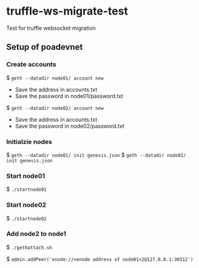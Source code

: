 # truffle-ws-migrate-test

Test for truffle websocket migration

## Setup of poadevnet

### Create accounts

$ `geth --datadir node01/ account new`

- Save the address in accounts.txt
- Save the password in node01/password.txt

$ `geth --datadir node02/ account new`

- Save the address in accounts.txt
- Save the password in node02/password.txt

### Initialzie nodes

$ `geth --datadir node01/ init genesis.json`
$ `geth --datadir node02/ init genesis.json`

### Start node01

$ `./startnode01`

### Start node02

$ `./startnode02`

### Add node2 to node1

$ `./gethattach.sh`

$ `admin.addPeer('enode://<enode address of node01>2@127.0.0.1:30312')`
